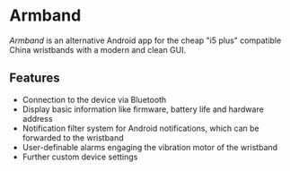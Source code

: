 # Armband
*Armband* is an alternative Android app for the cheap "i5 plus" compatible China wristbands with a modern and clean GUI. 

## Features
* Connection to the device via Bluetooth
* Display basic information like firmware, battery life and hardware address
* Notification filter system for Android notifications, which can be forwarded to the wristband
* User-definable alarms engaging the vibration motor of the wristband
* Further custom device settings
